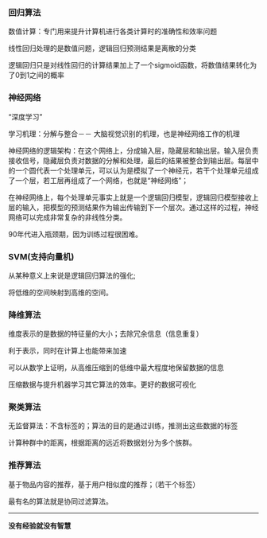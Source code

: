 ### 回归算法

数值计算：专门用来提升计算机进行各类计算时的准确性和效率问题

线性回归处理的是数值问题，逻辑回归预测结果是离散的分类

逻辑回归只是对线性回归的计算结果加上了一个sigmoid函数，将数值结果转化为了0到1之间的概率

### 神经网络

“深度学习” 

学习机理：分解与整合－－ 大脑视觉识别的机理，也是神经网络工作的机理

神经网络的逻辑架构：在这个网络上，分成输入层，隐藏层和输出层。输入层负责接收信号，隐藏层负责对数据的分解和处理，最后的结果被整合到输出层。每层中的一个圆代表一个处理单元，可以认为是模拟了一个神经元，若干个处理单元组成了一个层，若工层再组成了一个网络，也就是“神经网络”；

在神经网络上，每个处理单元事实上就是一个逻辑回归模型，逻辑回归模型接收上层的输入，把模型的预测结果作为输出传输到下一个层次。通过这样的过程，神经网络可以完成非常复杂的非线性分类。

90年代进入瓶颈期，因为训练过程很困难。

### SVM(支持向量机)

从某种意义上来说是逻辑回归算法的强化;

将低维的空间映射到高维的空间。

### 降维算法

维度表示的是数据的特征量的大小；去除冗余信息（信息重复）

利于表示，同时在计算上也能带来加速

可以从数学上证明，从高维压缩到的低维中最大程度地保留数据的信息

压缩数据与提升机器学习其它算法的效率。更好的数据可视化

### 聚类算法

无监督算法：不含标签的；算法的目的是通过训练，推测出这些数据的标签

计算种群中的距离，根据距离的远近将数据划分为多个族群。

### 推荐算法

基于物品内容的推荐，基于用户相似度的推荐；（若干个标签）

最有名的算法就是协同过滤算法。

****

**没有经验就没有智慧**